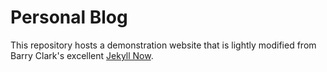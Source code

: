 # Personal Blog

This repository hosts a demonstration website that is lightly modified from Barry Clark's excellent [Jekyll Now](https://www.jekyllnow.com/). 